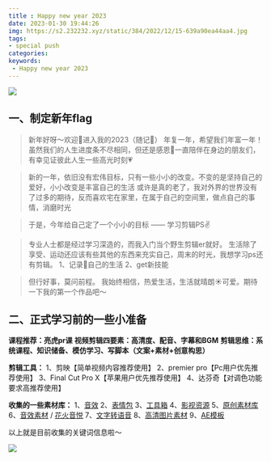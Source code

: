 ```yaml
---
title : Happy new year 2023
date: 2023-01-30 19:44:26
img: https://s2.232232.xyz/static/384/2022/12/15-639a90ea44aa4.jpg
tags:
- special push
categories: 
keywords:
 - Happy new year 2023
---
```


<img src="https://image.dbbqb.com/202301301122/9b45ac73762277515ef49f748c557585/p31X"/>

## 一、制定新年flag
> 新年好呀～欢迎👏进入我的2023（随记📝）
> 年复一年，希望我们年富一年！虽然我们的人生进度条不尽相同，但还是感恩🙏一直陪伴在身边的朋友们，有幸见证彼此人生一些高光时刻💗

> 新的一年，依旧没有宏伟目标，只有一些小小的改变。不变的是坚持自己的爱好，小小改变是丰富自己的生活
> 或许是真的老了，我对外界的世界没有了过多的期待，反而喜欢宅在家里，在属于自己的空间里，做点自己的事情，消磨时光

> 于是，今年给自己定了一个小小的目标 —— 学习剪辑PS✌️

> 专业人士都是经过学习深造的，而我入门当个野生剪辑er就好。
> 生活除了享受、运动还应该有些其他的东西来充实自己，周末的时光，我想学习ps还有剪辑。
> 1、记录📝自己的生活
> 2、get新技能

> 但行好事，莫问前程。
> 我始终相信，热爱生活，生活就晴朗☀️可爱。期待一下我的第一个作品吧～


## 二、正式学习前的一些小准备
<b>课程推荐：亮虎pr课</b>
<b>视频剪辑四要素：高清度、配音、字幕和BGM</b>
<b>剪辑思维：系统课程、知识储备、模仿学习、写脚本（文案+素材+创意构思）</b>

<b>剪辑工具：</b>
1、剪映【简单视频内容推荐使用】
2、premier pro【Pc用户优先推荐使用】
3、Final Cut Pro X【苹果用户优先推荐使用】
4、达芬奇【对调色功能要求高推荐使用】


<b>收集的一些素材库：</b>
1、[音效](https://www.aigei.com/sound/)
2、[表情包](https://www.dbbqb.com/)
3、[工具箱](http://www.atoolbox.net/)
4、[影视资源](https://www.btbuluo.net/)
5、[原创素材库](https://sucai.zhiyu.art/)
6、[音效素材](https://taira-komori.jpn.org/freesoundcn.html)  /  [花火音悦](https://www.spark.art/musicFine?id=2)
7、[文字转语音](http://peiyin.xunfei.cn/)
8、[高清图片素材](https://www.pexels.com/zh-cn/)
9、[AE模板](https://www.newcger.com/)

以上就是目前收集的关键词信息啦～


<img src="https://image.dbbqb.com/202301301120/f7ebbc19dd015eb5ffa6ac27122d75ee/ON5B"/>